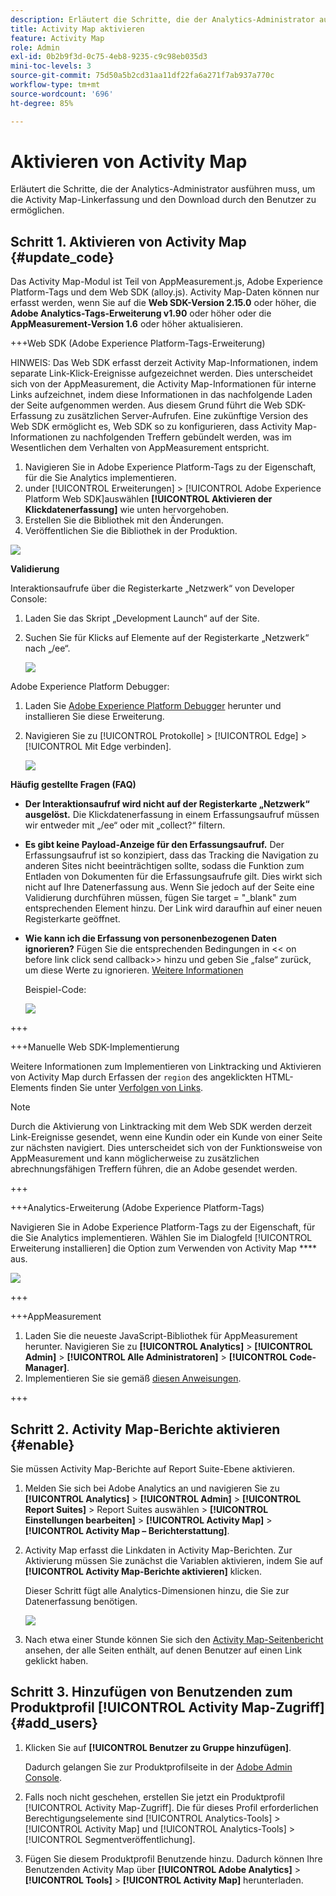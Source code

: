 ```yaml
---
description: Erläutert die Schritte, die der Analytics-Administrator ausführen muss, um die Activity Map-Linkerfassung und den Download durch den Benutzer zu ermöglichen.
title: Activity Map aktivieren
feature: Activity Map
role: Admin
exl-id: 0b2b9f3d-0c75-4eb8-9235-c9c98eb035d3
mini-toc-levels: 3
source-git-commit: 75d50a5b2cd31aa11df22fa6a271f7ab937a770c
workflow-type: tm+mt
source-wordcount: '696'
ht-degree: 85%

---
```



# Aktivieren von Activity Map

Erläutert die Schritte, die der Analytics-Administrator ausführen muss, um die Activity Map-Linkerfassung und den Download durch den Benutzer zu ermöglichen.

## Schritt 1. Aktivieren von Activity Map {#update_code}

Das Activity Map-Modul ist Teil von AppMeasurement.js, Adobe Experience Platform-Tags und dem Web SDK (alloy.js). Activity Map-Daten können nur erfasst werden, wenn Sie auf die **Web SDK-Version 2.15.0** oder höher, die **Adobe Analytics-Tags-Erweiterung v1.90** oder höher oder die **AppMeasurement-Version 1.6** oder höher aktualisieren.

+++Web SDK (Adobe Experience Platform-Tags-Erweiterung)

HINWEIS: Das Web SDK erfasst derzeit Activity Map-Informationen, indem separate Link-Klick-Ereignisse aufgezeichnet werden. Dies unterscheidet sich von der AppMeasurement, die Activity Map-Informationen für interne Links aufzeichnet, indem diese Informationen in das nachfolgende Laden der Seite aufgenommen werden. Aus diesem Grund führt die Web SDK-Erfassung zu zusätzlichen Server-Aufrufen. Eine zukünftige Version des Web SDK ermöglicht es, Web SDK so zu konfigurieren, dass Activity Map-Informationen zu nachfolgenden Treffern gebündelt werden, was im Wesentlichen dem Verhalten von AppMeasurement entspricht.

1. Navigieren Sie in Adobe Experience Platform-Tags zu der Eigenschaft, für die Sie Analytics implementieren.
1. under [!UICONTROL Erweiterungen] > [!UICONTROL Adobe Experience Platform Web SDK]auswählen **[!UICONTROL Aktivieren der Klickdatenerfassung]** wie unten hervorgehoben.
1. Erstellen Sie die Bibliothek mit den Änderungen.
1. Veröffentlichen Sie die Bibliothek in der Produktion.

![](assets/web_sdk.png)

**Validierung**

Interaktionsaufrufe über die Registerkarte „Netzwerk“ von Developer Console:

1. Laden Sie das Skript „Development Launch“ auf der Site.
1. Suchen Sie für Klicks auf Elemente auf der Registerkarte „Netzwerk“ nach „/ee“.

   ![](assets/validation1.png)

Adobe Experience Platform Debugger:

1. Laden Sie [Adobe Experience Platform Debugger](https://chromewebstore.google.com/detail/adobe-experience-platform/bfnnokhpnncpkdmbokanobigaccjkpob) herunter und installieren Sie diese Erweiterung.
1. Navigieren Sie zu [!UICONTROL Protokolle] > [!UICONTROL Edge] > [!UICONTROL Mit Edge verbinden].

   ![](assets/validation2.jpg)

**Häufig gestellte Fragen (FAQ)**

* **Der Interaktionsaufruf wird nicht auf der Registerkarte „Netzwerk“ ausgelöst.**
Die Klickdatenerfassung in einem Erfassungsaufruf müssen wir entweder mit „/ee“ oder mit „collect?“ filtern.

* **Es gibt keine Payload-Anzeige für den Erfassungsaufruf.**
Der Erfassungsaufruf ist so konzipiert, dass das Tracking die Navigation zu anderen Sites nicht beeinträchtigen sollte, sodass die Funktion zum Entladen von Dokumenten für die Erfassungsaufrufe gilt. Dies wirkt sich nicht auf Ihre Datenerfassung aus. Wenn Sie jedoch auf der Seite eine Validierung durchführen müssen, fügen Sie target = &quot;_blank&quot; zum entsprechenden Element hinzu. Der Link wird daraufhin auf einer neuen Registerkarte geöffnet.

* **Wie kann ich die Erfassung von personenbezogenen Daten ignorieren?**
Fügen Sie die entsprechenden Bedingungen in &lt;&lt; on before link click send callback>> hinzu und geben Sie „false“ zurück, um diese Werte zu ignorieren. [Weitere Informationen](https://experienceleague.adobe.com/docs/experience-platform/edge/fundamentals/configuring-the-sdk.html?lang=de)

  Beispiel-Code:

  ![](assets/sample-code.png)

+++

+++Manuelle Web SDK-Implementierung

Weitere Informationen zum Implementieren von Linktracking und Aktivieren von Activity Map durch Erfassen der `region` des angeklickten HTML-Elements finden Sie unter [Verfolgen von Links](https://experienceleague.adobe.com/docs/experience-platform/edge/data-collection/track-links.html?lang=de).

>[!NOTE]
>
>Durch die Aktivierung von Linktracking mit dem Web SDK werden derzeit Link-Ereignisse gesendet, wenn eine Kundin oder ein Kunde von einer Seite zur nächsten navigiert. Dies unterscheidet sich von der Funktionsweise von AppMeasurement und kann möglicherweise zu zusätzlichen abrechnungsfähigen Treffern führen, die an Adobe gesendet werden. 

+++

+++Analytics-Erweiterung (Adobe Experience Platform-Tags)

Navigieren Sie in Adobe Experience Platform-Tags zu der Eigenschaft, für die Sie Analytics implementieren. Wählen Sie im Dialogfeld [!UICONTROL Erweiterung installieren] die Option zum Verwenden von Activity Map **** aus.

![](assets/aa_extension.png)

+++

+++AppMeasurement

1. Laden Sie die neueste JavaScript-Bibliothek für AppMeasurement herunter.
Navigieren Sie zu **[!UICONTROL Analytics]** > **[!UICONTROL Admin]** > **[!UICONTROL Alle Administratoren]** > **[!UICONTROL Code-Manager]**.
1. Implementieren Sie sie gemäß [diesen Anweisungen](https://experienceleague.adobe.com/docs/analytics/implementation/js/overview.html?lang=de).

+++

## Schritt 2. Activity Map-Berichte aktivieren {#enable}

Sie müssen Activity Map-Berichte auf Report Suite-Ebene aktivieren.

1. Melden Sie sich bei Adobe Analytics an und navigieren Sie zu **[!UICONTROL Analytics]** > **[!UICONTROL Admin]** > **[!UICONTROL Report Suites]** > Report Suites auswählen > **[!UICONTROL Einstellungen bearbeiten]** > **[!UICONTROL Activity Map]** > **[!UICONTROL Activity Map – Berichterstattung]**.

1. Activity Map erfasst die Linkdaten in Activity Map-Berichten. Zur Aktivierung müssen Sie zunächst die Variablen aktivieren, indem Sie auf **[!UICONTROL Activity Map-Berichte aktivieren]** klicken.

   Dieser Schritt fügt alle Analytics-Dimensionen hinzu, die Sie zur Datenerfassung benötigen.

   ![](assets/enable.png)

1. Nach etwa einer Stunde können Sie sich den [Activity Map-Seitenbericht](/help/analyze/activity-map/activitymap-reporting-analytics.md) ansehen, der alle Seiten enthält, auf denen Benutzer auf einen Link geklickt haben.

## Schritt 3. Hinzufügen von Benutzenden zum Produktprofil [!UICONTROL Activity Map-Zugriff] {#add_users}

1. Klicken Sie auf **[!UICONTROL Benutzer zu Gruppe hinzufügen]**.

   Dadurch gelangen Sie zur Produktprofilseite in der [Adobe Admin Console](https://adminconsole.adobe.com/E2F05B3B52F54D2E0A490D44@AdobeOrg/overview).

1. Falls noch nicht geschehen, erstellen Sie jetzt ein Produktprofil [!UICONTROL Activity Map-Zugriff]. Die für dieses Profil erforderlichen Berechtigungselemente sind [!UICONTROL Analytics-Tools] > [!UICONTROL Activity Map] und [!UICONTROL Analytics-Tools] > [!UICONTROL Segmentveröffentlichung].

1. Fügen Sie diesem Produktprofil Benutzende hinzu. Dadurch können Ihre Benutzenden Activity Map über **[!UICONTROL Adobe Analytics]** > **[!UICONTROL Tools]** > **[!UICONTROL Activity Map]** herunterladen.


